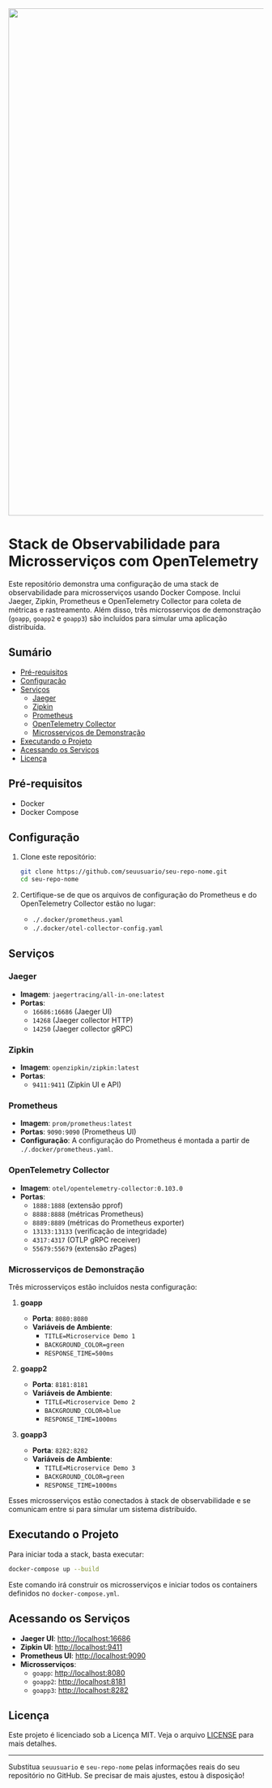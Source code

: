 <img src="https://drive.google.com/uc?export=view&id=1KhgXrd0uwGaHQ58K9cdrWQHWzih-AV6J" width="1000">

# Stack de Observabilidade para Microsserviços com OpenTelemetry

Este repositório demonstra uma configuração de uma stack de observabilidade para microsserviços usando Docker Compose. Inclui Jaeger, Zipkin, Prometheus e OpenTelemetry Collector para coleta de métricas e rastreamento. Além disso, três microsserviços de demonstração (`goapp`, `goapp2` e `goapp3`) são incluídos para simular uma aplicação distribuída.

## Sumário

- [Pré-requisitos](#pré-requisitos)
- [Configuração](#configuração)
- [Serviços](#serviços)
  - [Jaeger](#jaeger)
  - [Zipkin](#zipkin)
  - [Prometheus](#prometheus)
  - [OpenTelemetry Collector](#opentelemetry-collector)
  - [Microsserviços de Demonstração](#microsserviços-de-demonstração)
- [Executando o Projeto](#executando-o-projeto)
- [Acessando os Serviços](#acessando-os-serviços)
- [Licença](#licença)

## Pré-requisitos

- Docker
- Docker Compose

## Configuração

1. Clone este repositório:

   ```bash
   git clone https://github.com/seuusuario/seu-repo-nome.git
   cd seu-repo-nome
   ```

2. Certifique-se de que os arquivos de configuração do Prometheus e do OpenTelemetry Collector estão no lugar:

   - `./.docker/prometheus.yaml`
   - `./.docker/otel-collector-config.yaml`

## Serviços

### Jaeger

- **Imagem**: `jaegertracing/all-in-one:latest`
- **Portas**: 
  - `16686:16686` (Jaeger UI)
  - `14268` (Jaeger collector HTTP)
  - `14250` (Jaeger collector gRPC)

### Zipkin

- **Imagem**: `openzipkin/zipkin:latest`
- **Portas**:
  - `9411:9411` (Zipkin UI e API)

### Prometheus

- **Imagem**: `prom/prometheus:latest`
- **Portas**: `9090:9090` (Prometheus UI)
- **Configuração**: A configuração do Prometheus é montada a partir de `./.docker/prometheus.yaml`.

### OpenTelemetry Collector

- **Imagem**: `otel/opentelemetry-collector:0.103.0`
- **Portas**:
  - `1888:1888` (extensão pprof)
  - `8888:8888` (métricas Prometheus)
  - `8889:8889` (métricas do Prometheus exporter)
  - `13133:13133` (verificação de integridade)
  - `4317:4317` (OTLP gRPC receiver)
  - `55679:55679` (extensão zPages)

### Microsserviços de Demonstração

Três microsserviços estão incluídos nesta configuração:

1. **goapp**
   - **Porta**: `8080:8080`
   - **Variáveis de Ambiente**: 
     - `TITLE=Microservice Demo 1`
     - `BACKGROUND_COLOR=green`
     - `RESPONSE_TIME=500ms`

2. **goapp2**
   - **Porta**: `8181:8181`
   - **Variáveis de Ambiente**:
     - `TITLE=Microservice Demo 2`
     - `BACKGROUND_COLOR=blue`
     - `RESPONSE_TIME=1000ms`

3. **goapp3**
   - **Porta**: `8282:8282`
   - **Variáveis de Ambiente**:
     - `TITLE=Microservice Demo 3`
     - `BACKGROUND_COLOR=green`
     - `RESPONSE_TIME=1000ms`

Esses microsserviços estão conectados à stack de observabilidade e se comunicam entre si para simular um sistema distribuído.

## Executando o Projeto

Para iniciar toda a stack, basta executar:

```bash
docker-compose up --build
```

Este comando irá construir os microsserviços e iniciar todos os containers definidos no `docker-compose.yml`.

## Acessando os Serviços

- **Jaeger UI**: [http://localhost:16686](http://localhost:16686)
- **Zipkin UI**: [http://localhost:9411](http://localhost:9411)
- **Prometheus UI**: [http://localhost:9090](http://localhost:9090)
- **Microsserviços**:
  - `goapp`: [http://localhost:8080](http://localhost:8080)
  - `goapp2`: [http://localhost:8181](http://localhost:8181)
  - `goapp3`: [http://localhost:8282](http://localhost:8282)

## Licença

Este projeto é licenciado sob a Licença MIT. Veja o arquivo [LICENSE](LICENSE) para mais detalhes.

---

Substitua `seuusuario` e `seu-repo-nome` pelas informações reais do seu repositório no GitHub. Se precisar de mais ajustes, estou à disposição!
